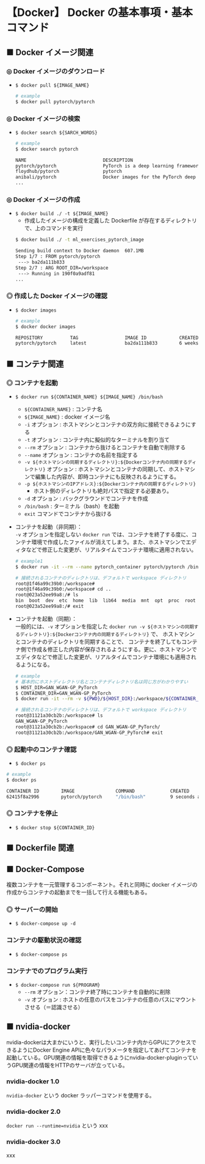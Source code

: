 # 【Docker】 Docker の基本事項・基本コマンド

## ■ Docker イメージ関連

### ◎ Docker イメージのダウンロード

- `$ docker pull ${IMAGE_NAME}`
    ```sh
    # example
    $ docker pull pytorch/pytorch
    ```

### ◎ Docker イメージの検索

- `$ docker search ${SARCH_WORDS}`
    ```sh
    # example
    $ docker search pytorch

    NAME                            DESCRIPTION                                     STARS               OFFICIAL            AUTOMATED
    pytorch/pytorch                 PyTorch is a deep learning framework that pu…   149                                     
    floydhub/pytorch                pytorch                                         41                                      [OK]
    anibali/pytorch                 Docker images for the PyTorch deep learning …   11                                      [OK]
    ...
    ```

### ◎ Docker イメージの作成

- `$ docker build ./ -t ${IMAGE_NAME}`
    - 作成したイメージの構成を定義した Dockerfile が存在するディレクトリで、上のコマンドを実行
    ```sh
    $ docker build ./ -t ml_exercises_pytorch_image

    Sending build context to Docker daemon  607.1MB
    Step 1/7 : FROM pytorch/pytorch
     ---> ba2da111b833
    Step 2/7 : ARG ROOT_DIR=/workspace
     ---> Running in 190f0a9adf81
    ...
    ```

### ◎ 作成した Docker イメージの確認

- `$ docker images`
    ```sh
    # example
    $ docker docker images

    REPOSITORY          TAG                 IMAGE ID            CREATED             SIZE
    pytorch/pytorch     latest              ba2da111b833        6 weeks ago         4.32GB
    ```


## ■ コンテナ関連

### ◎ コンテナを起動

- `$ docker run ${CONTAINER_NAME} ${IMAGE_NAME} /bin/bash`
    - `${CONTAINER_NAME}` : コンテナ名
    - `${IMAGE_NAME}` : docker イメージ名
    - `-i` オプション : ホストマシンとコンテナの双方向に接続できるようにする
    - `-t` オプション : コンテナ内に擬似的なターミナルを割り当て
    - `--rm` オプション : コンテナから抜けるとコンテナを自動で削除する
    - `--name` オプション : コンテナの名前を指定する
    - `-v ${ホストマシンの同期するディレクトリ}:${Dockerコンテナ内の同期するディレクトリ}` オプション : ホストマシンとコンテナの同期して、ホストマシンで編集した内容が、即時コンテナにも反映されるようにする。
    - `-p ${ホストマシンのIPアドレス}:${Dockerコンテナ内の同期するディレクトリ}`
        - ホスト側のディレクトリも絶対パスで指定する必要あり。
    - `-d` オプション : バックグラウンドでコンテナを作成
    - `/bin/bash` : ターミナル（bash）を起動
    - `exit` コマンドでコンテナから抜ける

- コンテナを起動（非同期）：<br>
    `-v` オプションを指定しない `docker run` では、コンテナを終了する度に、コンテナ環境で作成したファイルが消えてしまう。また、ホストマシンでエディタなどで修正した変更が、リアルタイムでコンテナ環境に適用されない。
    ```sh
    # example1
    $ docker run -it --rm --name pytorch_container pytorch/pytorch /bin/bash

    # 接続されるコンテナのディレクトリは、デフォルトで workspace ディレクトリ
    root@1f46a99c39b0:/workspace#
    root@1f46a99c39b0:/workspace# cd ..
    root@023a52ee99a8:/# ls
    bin  boot  dev  etc  home  lib  lib64  media  mnt  opt  proc  root  run  sbin  srv  sys  tmp  usr  var  workspace
    root@023a52ee99a8:/# exit
    ```

- コンテナを起動（同期）：<br>
    一般的には、`-v` オプションを指定した `docker run -v ${ホストマシンの同期するディレクトリ}:${Dockerコンテナ内の同期するディレクトリ}` で、 ホストマシンとコンテナのディレクトリを同期することで、 コンテナを終了してもコンテナ側で作成＆修正した内容が保存されるようにする。更に、ホストマシンでエディタなどで修正した変更が、リアルタイムでコンテナ環境にも適用されるようになる。
    ```sh
    # example
    # 基本的にホストディレクトリ名とコンテナディレクトリ名は同じ方がわかりやすい
    $ HOST_DIR=GAN_WGAN-GP_PyTorch
    $ CONTAINER_DIR=GAN_WGAN-GP_PyTorch
    $ docker run -it --rm -v ${PWD}/${HOST_DIR}:/workspace/${CONTAINER_DIR} --name pytorch_container pytorch/pytorch /bin/bash

    # 接続されるコンテナのディレクトリは、デフォルトで workspace ディレクトリ
    root@31121a30cb2b:/workspace# ls
    GAN_WGAN-GP_PyTorch
    root@31121a30cb2b:/workspace# cd GAN_WGAN-GP_PyTorch/
    root@31121a30cb2b:/workspace/GAN_WGAN-GP_PyTorch# exit
    ```

### ◎ 起動中のコンテナ確認

- `$ docker ps`

```sh
# example
$ docker ps

CONTAINER ID        IMAGE               COMMAND             CREATED             STATUS              PORTS               NAMES
62415f8a2996        pytorch/pytorch     "/bin/bash"         9 seconds ago       Up 8 seconds                            pytorch_container
```

### ◎ コンテナを停止

- `$ docker stop ${CONTAINER_ID}`


## ■ Dockerfile 関連



## ■ Docker-Compose
複数コンテナを一元管理するコンポーネント。それと同時に docker イメージの作成からコンテナの起動までを一括して行える機能もある。

### ◎ サーバーの開始

- `$ docker-compose up -d`

### コンテナの駆動状況の確認

- `$ docker-compose ps`

### コンテナでのプログラム実行

- `$ docker-compose run ${PROGRAM}`
    - `--rm` オプション：コンテナ終了時にコンテナを自動的に削除
    - `-v` オプション : ホストの任意のパスをコンテナの任意のパスにマウントさせる（＝認識させる）


## ■ nvidia-docker
nvidia-dockerは大まかにいうと、実行したいコンテナ内からGPUにアクセスできるようにDocker Engine APIに色々なパラメータを指定してあげてコンテナを起動している。GPU関連の情報を取得できるようにnvidia-docker-pluginっていうGPU関連の情報をHTTPのサーバが立っている。

### nvidia-docker 1.0

`nvidia-docker` という docker ラッパーコマンドを使用する。

### nvidia-docker 2.0

`docker run --runtime=nvidia` という xxx

### nvidia-docker 3.0
xxx